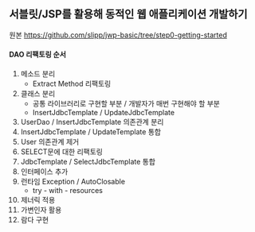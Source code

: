 ## 서블릿/JSP를 활용해 동적인 웹 애플리케이션 개발하기

원본
https://github.com/slipp/jwp-basic/tree/step0-getting-started

#### DAO 리팩토링 순서
1. 메소드 분리
   - Extract Method 리팩토링
2. 클래스 분리
   - 공통 라이브러리로 구현할 부분 / 개발자가 매번 구현해야 할 부분
   - InsertJdbcTemplate / UpdateJdbcTemplate
3. UserDao / InsertJdbcTemplate 의존관계 분리
4. InsertJdbcTemplate / UpdateTemplate 통합
5. User 의존관계 제거
6. SELECT문에 대한 리팩토링
7. JdbcTemplate / SelectJdbcTemplate 통합
8. 인터페이스 추가
9. 런타임 Exception / AutoClosable
    - try - with - resources
10. 제너릭 적용
11. 가변인자 활용
12. 람다 구현